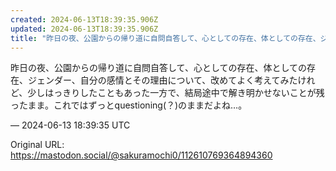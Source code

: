 ```yaml
---
created: 2024-06-13T18:39:35.906Z
updated: 2024-06-13T18:39:35.906Z
title: "昨日の夜、公園からの帰り道に自問自答して、心としての存在、体としての存在、ジェン[...]"
---
```


<p>昨日の夜、公園からの帰り道に自問自答して、心としての存在、体としての存在、ジェンダー、自分の感情とその理由について、改めてよく考えてみたけれど、少しはっきりしたこともあった一方で、結局途中で解き明かせないことが残ったまま。これではずっとquestioning(？)のままだよね…。</p>

&mdash; 2024-06-13 18:39:35 UTC

Original URL: https://mastodon.social/@sakuramochi0/112610769364894360

